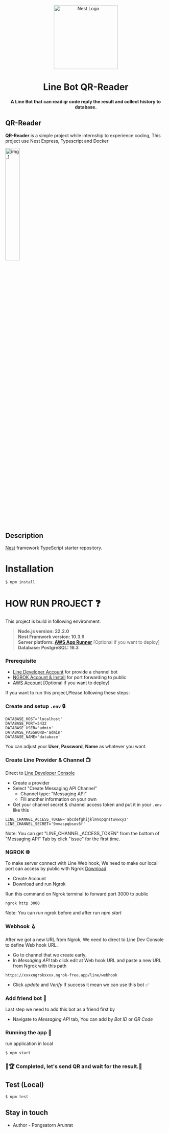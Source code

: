 <p align="center">
  <a href="http://localhost:3000/" target="blank"><img src="https://i.ibb.co/nwcpgn7/line-bot-pfp.jpg" width="200" alt="Nest Logo" /></a><br>
  <h1 align="center">Line Bot QR-Reader</h1>
  
  <h4 align="center">A Line Bot that can read qr code reply the result and collect history to database.</h1>
</p>

## QR-Reader

**QR-Reader** is a simple project while internship to experience coding, This project use Nest Express, Typescript and Docker

<img src="https://i.ibb.co/SNYTRZk/example.png" alt="img_1" width="30%" height="30%">

## Description

[Nest](https://github.com/nestjs/nest) framework TypeScript starter repository.

# Installation

```bash
$ npm install
```

# HOW RUN PROJECT ❓
This project is build in following environment:
> **Node.js version: 22.2.0**  
> **Nest Framwork version: 10.3.9**  
> **Server platform: [AWS App Runner](https://aws.amazon.com/th/apprunner/)**  [Optional if you want to deploy]
> **Database: PostgreSQL: 16.3**


### Prerequisite
 - [Line Developer Account](https://developers.line.biz/console/) for provide a channel bot
 - [NGROK Account & Install](https://ngrok.com/) for port forwarding to public
 - [AWS Account](https://aws.amazon.com/free/?nc1=h_ls&all-free-tier.sort-by=item.additionalFields.SortRank&all-free-tier.sort-order=asc&awsf.Free%20Tier%20Types=*all&awsf.Free%20Tier%20Categories=*all) [Optional if you want to deploy]
 
 If you want to run this project,Please following these steps:

### Create and setup `.env`  🔒

```plaintext
DATABASE_HOST='localhost'
DATABASE_PORT=5432
DATABASE_USER='admin'
DATABASE_PASSWORD='admin'
DATABASE_NAME='database'
```
You can adjust your **User**, **Password**, **Name** as whatever you want.

### Create Line Provider & Channel 📺
Direct to [Line Developer Console](https://developers.line.biz/console/)
* Create a provider
* Select "Create Messaging API Channel"
  - Channel type: "Messaging API"
  - Fill another information on your own
* Get your channel secret & channel access token and put it in your `.env` like this

```plaintext
LINE_CHANNEL_ACCESS_TOKEN='abcdefghijklmnopqrstuvwxyz'
LINE_CHANNEL_SECRET='9mmaspqbsos6f'
```
Note: You can get "LINE_CHANNEL_ACCESS_TOKEN" from the bottom of "Messaging API" Tab by click "issue" for the first time.

### NGROK 🌐
To make server connect with Line Web hook, We need to make our local port can access by public with Ngrok [Download](https://dashboard.ngrok.com/get-started/setup/windows)
* Create Account
* Download and run Ngrok

Run this command on Ngrok terminal to forward port 3000 to public

```plaintext
ngrok http 3000
```

Note: You can run ngrok before and after run *npm start* 

### Webhook 🪝
After we got a new URL from Ngrok, We need to direct to Line Dev Console to define Web hook URL.
* Go to channel that we create early.
* In *Messaging API* tab click edit at Web hook URL and paste a new URL from Ngrok with this path

```plaintext
https://xxxxngrokxxxx.ngrok-free.app/line/webhook
```
  
* Click *update* and *Verify* If success it mean we can use this bot ✅

### Add friend bot 🤖
Last step we need to add this bot as a friend first by
* Navigate to *Messaging API* tab, You can add by *Bot ID* or *QR Code*

### Running the app 📱
run application in local
```bash
$ npm start
```

### 🌟🏆 Completed, let's send QR and wait for the result.🎉



## Test (Local)

```bash
$ npm test
```

## Stay in touch

- Author - Pongsatorn Arunrat
